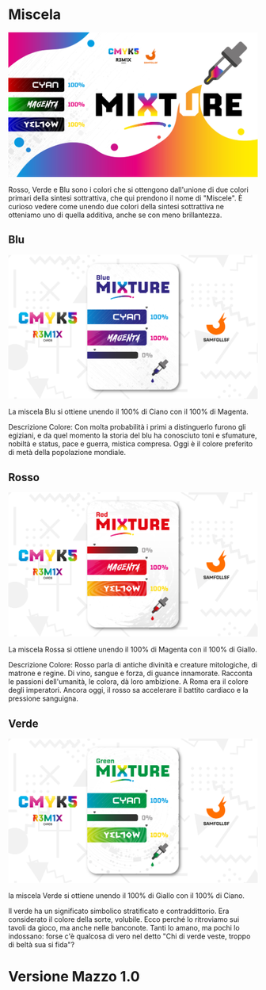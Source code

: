 # Miscela

![miscela](../eg/5/pptxmix.jpg)

Rosso, Verde e Blu sono i colori che si ottengono dall'unione di due colori primari della sintesi sottrattiva, che qui prendono il nome di "Miscele". È curioso vedere come unendo due colori della sintesi sottrattiva ne otteniamo uno di quella additiva, anche se con meno brillantezza.

## Blu

![blumix](../eg/5/bluemix.jpg)

La miscela Blu si ottiene unendo il 100% di Ciano con il 100% di Magenta.

Descrizione Colore: Con molta probabilità i primi a distinguerlo furono gli egiziani, e da quel momento la storia del blu ha conosciuto toni e sfumature, nobiltà e status, pace e guerra, mistica compresa. Oggi è il colore preferito di metà della popolazione mondiale.

## Rosso

![rossomix](../eg/5/redmix.jpg)

La miscela Rossa si ottiene unendo il 100% di Magenta con il 100% di Giallo.

Descrizione Colore: Rosso parla di antiche divinità e creature mitologiche, di matrone e regine. Di vino, sangue e forza, di guance innamorate. Racconta le passioni dell'umanità, le colora, dà loro ambizione. A Roma era il colore degli imperatori. Ancora oggi, il rosso sa accelerare il battito cardiaco e la pressione sanguigna.

## Verde

![verdemix](../eg/5/greenmix.jpg)

la miscela Verde si ottiene unendo il 100% di Giallo con il 100% di Ciano.

Il verde ha un significato simbolico stratificato e contraddittorio. Era considerato il colore della sorte, volubile. Ecco perché lo ritroviamo sui tavoli da gioco, ma anche nelle banconote. Tanti lo amano, ma pochi lo indossano: forse c'è qualcosa di vero nel detto "Chi di verde veste, troppo di beltà sua si fida"?

# Versione Mazzo 1.0
